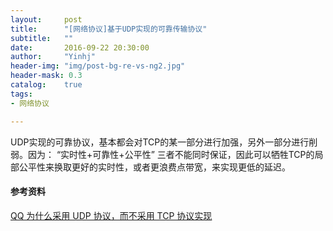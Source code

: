 ```yaml
---
layout:     post
title:      "[网络协议]基于UDP实现的可靠传输协议"
subtitle:   ""
date:       2016-09-22 20:30:00
author:     "Yinhj"
header-img: "img/post-bg-re-vs-ng2.jpg"
header-mask: 0.3
catalog:    true
tags:
- 网络协议

---
```


UDP实现的可靠协议，基本都会对TCP的某一部分进行加强，另外一部分进行削弱。因为：
“实时性+可靠性+公平性” 三者不能同时保证，因此可以牺牲TCP的局部公平性来换取更好的实时性，或者更浪费点带宽，来实现更低的延迟。


#### 参考资料
[QQ 为什么采用 UDP 协议，而不采用 TCP 协议实现](https://www.zhihu.com/question/20292749)
